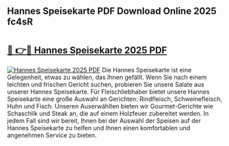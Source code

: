 ## Hannes Speisekarte PDF Download Online 2025 fc4sR

# <h2><a href="http://gcdp90.nevu.top/?p=Hannes+Speisekarte">🔗 👉🔴 Hannes Speisekarte 2025 PDF</a></h2>

[![Hannes Speisekarte 2025 PDF](https://i.imgur.com/dBaPXMq.png)](http://gcdp90.nevu.top/?p=Hannes+Speisekarte)
Die Hannes Speisekarte ist eine Gelegenheit, etwas zu wählen, das Ihnen gefällt. Wenn Sie nach einem leichten und frischen Gericht suchen, probieren Sie unsere Salate aus unserer Hannes Speisekarte. Für Fleischliebhaber bietet unsere Hannes Speisekarte eine große Auswahl an Gerichten: Rindfleisch, Schweinefleisch, Huhn und Fisch. Unseren Auserwählten bieten wir Gourmet-Gerichte wie Schaschlik und Steak an, die auf einem Holzfeuer zubereitet werden. In jedem Fall sind wir bereit, Ihnen bei der Auswahl der Speisen auf der Hannes Speisekarte zu helfen und Ihnen einen komfortablen und angenehmen Service zu bieten.
